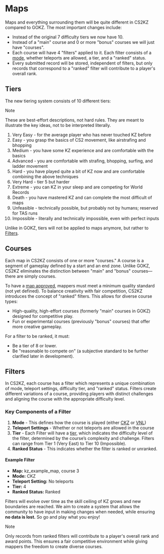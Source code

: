# Maps

Maps and everything surrounding them will be quite different in CS2KZ compared
to GOKZ. The most important changes include:

- Instead of the original 7 difficulty tiers we now have 10.
- Instead of a "main" course and 0 or more "bonus" courses we will just have
  "courses".
- Each course will have 4 "filters" applied to it. Each filter consists of a
  [mode](./Modes.md), whether teleports are allowed, a tier, and a "ranked" status.
- Every submitted record will be stored, independent of filters, but only
  records that correspond to a "ranked" filter will contribute to a player's
  overall rank.

## Tiers

The new tiering system consists of 10 different tiers:

> [!NOTE]
> These are best-effort descriptions, not hard rules. They are meant to illustrate the key ideas,
> not to be interpreted literally.

1. Very Easy - for the average player who has never touched KZ before
2. Easy - you grasp the basics of CS2 movement, like airstrafing and bhopping
3. Medium - you have some KZ experience and are comfortable with the basics
4. Advanced - you are comfortable with strafing, bhopping, surfing, and ladder
   movement
5. Hard - you have played quite a bit of KZ now and are comfortable combining
   the above techniques
6. Very Hard - tier 5 but harder
7. Extreme - you can KZ in your sleep and are competing for World Records
8. Death - you have mastered KZ and can complete the most difficult of maps
9. Unfeasible - technically possible, but probably not by humans; reserved for
   TAS runs
10. Impossible - literally and technically impossible, even with perfect inputs

Unlike in GOKZ, tiers will not be applied to maps anymore, but rather to
[Filters](#filters).

## Courses

Each map in CS2KZ consists of one or more "courses." A course is a segment of gameplay
 defined by a start and an end zone. Unlike GOKZ, CS2KZ eliminates the distinction between
  "main" and "bonus" courses—there are simply courses.

To have a [map approved](/mapping/approval), mappers must meet a minimum quality standard 
(not yet defined). To balance creativity with fair competition, CS2KZ introduces the concept
 of "ranked" filters. This allows for diverse course types:

- High-quality, high-effort courses (formerly "main" courses in GOKZ) designed for competitive play.
- Fun or experimental courses (previously "bonus" courses) that offer more creative gameplay.

For a filter to be ranked, it must:

- Be a tier of 8 or lower.
- Be "reasonable to compete on" (a subjective standard to be further clarified later in development).

## Filters

In CS2KZ, each course has a filter which represents a unique combination of mode,
 teleport settings, difficulty tier, and "ranked" status. Filters create different 
 variations of a course, providing players with distinct challenges and aligning the 
 course with the appropriate difficulty level.

### Key Components of a Filter

1. **Mode** - This defines how the course is played (either [CKZ](/systems/modes#Classic) or [VNL](/systems/modes#Vanilla))
2. **Teleport Settings** - Whether or not teleports are allowed in the course
3. **Tier** - Each Filter will have a [tier](#tiers), which indicates the difficulty level of the filter, determined
 by the course’s complexity and challenge. Filters can range from Tier 1 (Very East) to Tier 10 (Impossible). 
4. **Ranked Status** - This indicates whether the filter is ranked or unranked.

#### Example Filter

- **Map:** kz_example_map, course 3  
- **Mode:** CKZ  
- **Teleport Setting:** No teleports  
- **Tier:** 4  
- **Ranked Status:** Ranked  


Filters will evolve over time as the skill ceiling of KZ grows and new boundaries are reached. We aim to create a system
 that allows the community to have input in making changes when needed, while ensuring **no data is lost.**
So go and play what you enjoy!

> [!NOTE]  
> Only records from ranked filters will contribute to a player's overall rank and award points. This ensures a 
> fair competitive environment while giving mappers the freedom to create diverse courses.



